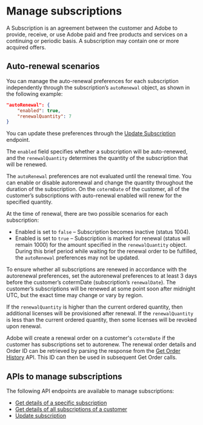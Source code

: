 # Manage subscriptions

A Subscription is an agreement between the customer and Adobe to provide, receive, or use Adobe paid and free products and services on a continuing or periodic basis. A subscription may contain one or more acquired offers.

## Auto-renewal scenarios

You can manage the auto-renewal preferences for each subscription independently through the subscription’s `autoRenewal` object, as shown in the following example:

```json
"autoRenewal": {
    "enabled": true,
    "renewalQuantity": 7
} 
```

You can update these preferences through the [Update Subscription](./update_subscription.md) endpoint.

The `enabled` field specifies whether a subscription will be auto-renewed, and the `renewalQuantity` determines the quantity of the subscription that will be renewed.

The `autoRenewal` preferences are not evaluated until the renewal time. You can enable or disable autorenewal and change the quantity throughout the duration of the subscription. On the `cotermDate` of the customer, all of the customer’s subscriptions with auto-renewal enabled will renew for the specified quantity.

At the time of renewal, there are two possible scenarios for each subscription:

- Enabled is set to `false` – Subscription becomes inactive (status 1004).
- Enabled is set to `true` – Subscription is marked for renewal (status will remain 1000) for the amount specified in the `renewalQuantity` object. During this brief period while waiting for the renewal order to be fulfilled, the `autoRenewal` preferences may not be updated.

To ensure whether all subscriptions are renewed in accordance with the autorenewal preferences, set the autorenewal preferences to at least 3 days before the customer’s cotermDate (subscription’s `renewalDate`). The customer’s subscriptions will be renewed at some point soon after midnight UTC, but the exact time may change or vary by region.

If the `renewalQuantity` is higher than the current ordered quantity, then additional licenses will be provisioned after renewal. If the `renewalQuantity` is less than the current ordered quantity, then some licenses will be revoked upon renewal.

Adobe will create a renewal order on a customer's `cotermDate` if the customer has subscriptions set to autorenew. The renewal order details and Order ID can be retrieved by parsing the response from the [Get Order History](../order_management/get_order.md) API. This ID can then be used in subsequent Get Order calls.

## APIs to manage subscriptions

The following API endpoints are available to manage subscriptions:

- [Get details of a specific subscription](./get_details.md)
- [Get details of all subscriptions of a customer](./get_details_for_customers.md)
- [Update subscription](./update_subscription.md)
